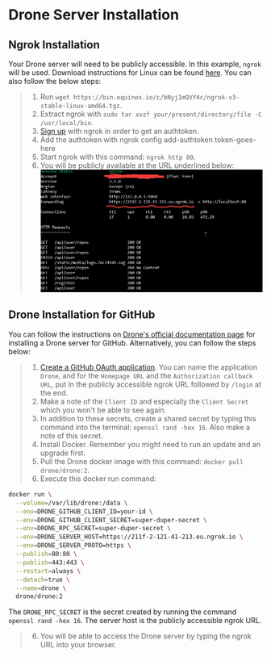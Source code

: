 # Drone Server Installation

## Ngrok Installation
Your Drone server will need to be publicly accessible. In this example, `ngrok` will be used. Download instructions for Linux can be found [here](https://ngrok.com/download). You can also follow the below steps:

> 1. Run `wget https://bin.equinox.io/c/bNyj1mQVY4c/ngrok-v3-stable-linux-amd64.tgz`.
> 2. Extract ngrok with `sudo tar xvzf your/present/directory/file -C /usr/local/bin`.
> 3. [Sign up](https://ngrok.com/) with ngrok in order to get an authtoken.
> 4. Add the authtoken with ngrok config add-authtoken token-goes-here
> 5. Start ngrok with this command: `ngrok http 80`.
> 6. You will be publicly available at the URL underlined below: 
![image](./pictures/ngrok.png)


## Drone Installation for GitHub
You can follow the instructions on [Drone's official documentation page](https://docs.drone.io/server/provider/github/) for installing a Drone server for GitHub. Alternatively, you can follow the steps below:

> 1. [Create a GitHub OAuth application](https://docs.github.com/en/developers/apps/building-oauth-apps/creating-an-oauth-app). You can name the application `Drone`, and for the `Homepage URL` and the `Authorization callback URL`, put in the publicly accessible ngrok URL followed by `/login` at the end.
> 2. Make a note of the `Client ID` and especially the `Client Secret` which you won't be able to see again. 
> 3. In addition to these secrets, create a shared secret by typing this command into the terminal: `openssl rand -hex 16`. Also make a note of this secret.
> 4. Install Docker. Remember you might need to run an update and an upgrade first.
> 5. Pull the Drone docker image with this command: `docker pull drone/drone:2`. 
> 5. Execute this docker run command:
```bash
docker run \
  --volume=/var/lib/drone:/data \
  --env=DRONE_GITHUB_CLIENT_ID=your-id \
  --env=DRONE_GITHUB_CLIENT_SECRET=super-duper-secret \
  --env=DRONE_RPC_SECRET=super-duper-secret \
  --env=DRONE_SERVER_HOST=https://211f-2-121-41-213.eu.ngrok.io \
  --env=DRONE_SERVER_PROTO=https \
  --publish=80:80 \
  --publish=443:443 \
  --restart=always \
  --detach=true \
  --name=drone \
  drone/drone:2
```
The `DRONE_RPC_SECRET` is the secret created by running the command `openssl rand -hex 16`. The server host is the publicly accessible ngrok URL.
> 6. You will be able to access the Drone server by typing the ngrok URL into your browser. 